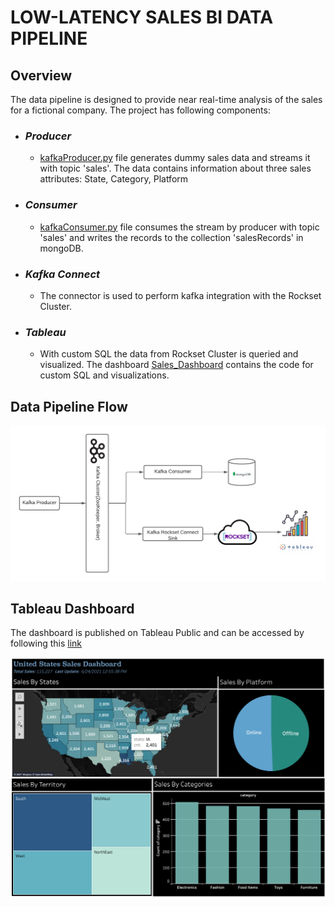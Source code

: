# LOW-LATENCY SALES BI DATA PIPELINE

## Overview

The data pipeline is designed to provide near real-time analysis of the sales for a fictional company. The project has following components:

- ### _Producer_
     - [kafkaProducer.py](kafkaProducer.py) file generates dummy sales data and streams it with topic 'sales'. The data contains information about three sales attributes: State, Category, Platform

- ### _Consumer_
    - [kafkaConsumer.py](kafkaConsumer.py) file consumes the stream by producer with topic 'sales' and writes the records to the collection 'salesRecords' in mongoDB.

- ### _Kafka Connect_
    - The connector is used to perform kafka integration with the Rockset Cluster.

- ### _Tableau_
    - With custom SQL the data from Rockset Cluster is queried and visualized. The dashboard [Sales_Dashboard](Sales_Dashboard.twb) contains the code for custom SQL and visualizations.

## Data Pipeline Flow

![flow](Assets/kafka-pipeline.png)

## Tableau Dashboard

The dashboard is published on Tableau Public and can be accessed by following this [link](https://public.tableau.com/app/profile/onkar.rane2814/viz/USSales_16245609903750/SalesDash)

![dashboard](Assets/dashboard.png)